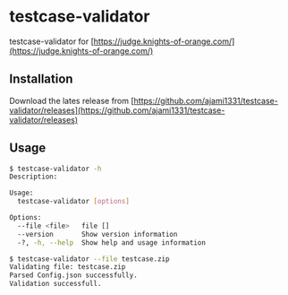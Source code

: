 # testcase-validator

testcase-validator for [https://judge.knights-of-orange.com/](https://judge.knights-of-orange.com/)


## Installation

Download the lates release from [https://github.com/ajami1331/testcase-validator/releases](https://github.com/ajami1331/testcase-validator/releases)

## Usage

```bash
$ testcase-validator -h
Description:

Usage:
  testcase-validator [options]

Options:
  --file <file>   file []
  --version       Show version information
  -?, -h, --help  Show help and usage information

$ testcase-validator --file testcase.zip
Validating file: testcase.zip
Parsed Config.json successfully.
Validation successfull.
```